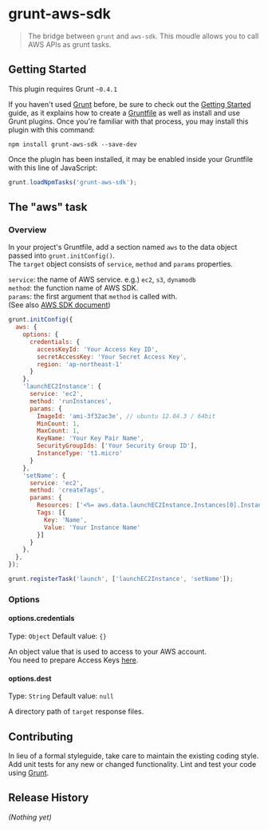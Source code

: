 # grunt-aws-sdk

> The bridge between `grunt` and `aws-sdk`. This moudle allows you to call AWS APIs as grunt tasks.

## Getting Started
This plugin requires Grunt `~0.4.1`

If you haven't used [Grunt](http://gruntjs.com/) before, be sure to check out the [Getting Started](http://gruntjs.com/getting-started) guide, as it explains how to create a [Gruntfile](http://gruntjs.com/sample-gruntfile) as well as install and use Grunt plugins. Once you're familiar with that process, you may install this plugin with this command:

```shell
npm install grunt-aws-sdk --save-dev
```

Once the plugin has been installed, it may be enabled inside your Gruntfile with this line of JavaScript:

```js
grunt.loadNpmTasks('grunt-aws-sdk');
```

## The "aws" task

### Overview
In your project's Gruntfile, add a section named `aws` to the data object passed into `grunt.initConfig()`.  
The `target` object consists of `service`, `method` and `params` properties.  
  
`service`: the name of AWS service.   e.g.) `ec2`, `s3`, `dynamodb`  
`method`: the function name of AWS SDK.  
`params`: the first argument that `method` is called with.  
(See also [AWS SDK document](http://docs.aws.amazon.com/AWSJavaScriptSDK/latest/frames.html))  

```js
grunt.initConfig({
  aws: {
    options: {
      credentials: {
        accessKeyId: 'Your Access Key ID',
        secretAccessKey: 'Your Secret Access Key',
        region: 'ap-northeast-1'
      }
    },
    'launchEC2Instance': {
      service: 'ec2',
      method: 'runInstances',
      params: {
        ImageId: 'ami-3f32ac3e', // ubuntu 12.04.3 / 64bit
        MinCount: 1,
        MaxCount: 1,
        KeyName: 'Your Key Pair Name',
        SecurityGroupIds: ['Your Security Group ID'],
        InstanceType: 't1.micro'
      }
    },
    'setName': {
      service: 'ec2',
      method: 'createTags',
      params: {
        Resources: ['<%= aws.data.launchEC2Instance.Instances[0].InstanceId %>'],
        Tags: [{
          Key: 'Name',
          Value: 'Your Instance Name'
        }]
      }
    },
  },
});

grunt.registerTask('launch', ['launchEC2Instance', 'setName']);
```

### Options

#### options.credentials
Type: `Object`
Default value: `{}`

An object value that is used to access to your AWS account.  
You need to prepare Access Keys [here](https://console.aws.amazon.com/iam/home?#security_credential).

#### options.dest
Type: `String`
Default value: `null`

A directory path of `target` response files.  

## Contributing
In lieu of a formal styleguide, take care to maintain the existing coding style. Add unit tests for any new or changed functionality. Lint and test your code using [Grunt](http://gruntjs.com/).

## Release History
_(Nothing yet)_
